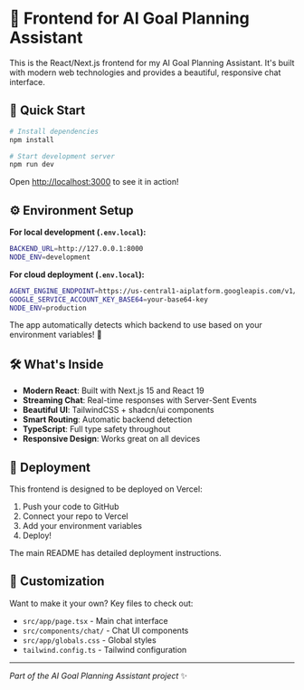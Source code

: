 # 🎨 Frontend for AI Goal Planning Assistant

This is the React/Next.js frontend for my AI Goal Planning Assistant. It's built with modern web technologies and provides a beautiful, responsive chat interface.

## 🚀 Quick Start

```bash
# Install dependencies
npm install

# Start development server
npm run dev
```

Open [http://localhost:3000](http://localhost:3000) to see it in action!

## ⚙️ Environment Setup

**For local development (`.env.local`):**
```bash
BACKEND_URL=http://127.0.0.1:8000
NODE_ENV=development
```

**For cloud deployment (`.env.local`):**
```bash
AGENT_ENGINE_ENDPOINT=https://us-central1-aiplatform.googleapis.com/v1/projects/your-project/locations/us-central1/reasoningEngines/YOUR_ENGINE_ID
GOOGLE_SERVICE_ACCOUNT_KEY_BASE64=your-base64-key
NODE_ENV=production
```

The app automatically detects which backend to use based on your environment variables! 🎯

## 🛠️ What's Inside

- **Modern React**: Built with Next.js 15 and React 19
- **Streaming Chat**: Real-time responses with Server-Sent Events
- **Beautiful UI**: TailwindCSS + shadcn/ui components
- **Smart Routing**: Automatic backend detection
- **TypeScript**: Full type safety throughout
- **Responsive Design**: Works great on all devices

## 🚀 Deployment

This frontend is designed to be deployed on Vercel:

1. Push your code to GitHub
2. Connect your repo to Vercel
3. Add your environment variables
4. Deploy!

The main README has detailed deployment instructions.

## 🎨 Customization

Want to make it your own? Key files to check out:
- `src/app/page.tsx` - Main chat interface
- `src/components/chat/` - Chat UI components
- `src/app/globals.css` - Global styles
- `tailwind.config.ts` - Tailwind configuration

---

*Part of the AI Goal Planning Assistant project* ✨
